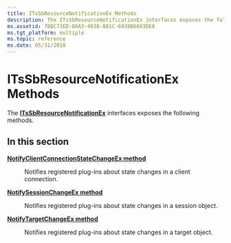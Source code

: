 ```yaml
---
title: ITsSbResourceNotificationEx Methods
description: The ITsSbResourceNotificationEx interfaces exposes the following methods.
ms.assetid: 78BC73ED-80A3-4938-881C-6938B6693DE8
ms.tgt_platform: multiple
ms.topic: reference
ms.date: 05/31/2018
---
```


# ITsSbResourceNotificationEx Methods

The [**ITsSbResourceNotificationEx**](/windows/desktop/api/sbtsv/nn-sbtsv-itssbresourcenotificationex) interfaces exposes the following methods.

## In this section

<dl> <dt>

[**NotifyClientConnectionStateChangeEx method**](/windows/desktop/api/sbtsv/nf-sbtsv-itssbresourcenotificationex-notifyclientconnectionstatechangeex)
</dt> <dd>

Notifies registered plug-ins about state changes in a client connection.

</dd> <dt>

[**NotifySessionChangeEx method**](/windows/desktop/api/sbtsv/nf-sbtsv-itssbresourcenotificationex-notifysessionchangeex)
</dt> <dd>

Notifies registered plug-ins about state changes in a session object.

</dd> <dt>

[**NotifyTargetChangeEx method**](/windows/desktop/api/sbtsv/nf-sbtsv-itssbresourcenotificationex-notifytargetchangeex)
</dt> <dd>

Notifies registered plug-ins about state changes in a target object.

</dd> </dl>

 

 




